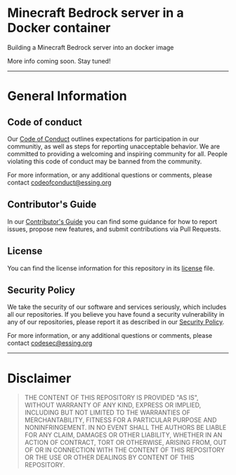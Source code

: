 # Minecraft Bedrock server in a Docker container

Building a Minecraft Bedrock server into an docker image

More info coming soon. Stay tuned!

---

# General Information

## Code of conduct

Our [Code of Conduct](CODE_OF_CONDUCT.md) outlines expectations for participation in our communitiy, as well as steps for reporting unacceptable behavior. We are committed to providing a welcoming and inspiring community for all. People violating this code of conduct may be banned from the community.

For more information, or any additional questions or comments, please contact [codeofconduct@essing.org](mailto:codeofconduct@essing.org)

## Contributor's Guide

In our [Contributor's Guide](CONTRIBUTING.md) you can find some guidance for how to report issues, propose new features, and submit contributions via Pull Requests.

## License

You can find the license information for this repository in its [license](LICENSE.md) file.

## Security Policy

We take the security of our software and services seriously, which includes all our repositories. 
If you believe you have found a security vulnerability in any of our repositories, please report it as described in our [Security Policy](SECURITY.md).

For more information, or any additional questions or comments, please contact [codesec@essing.org](mailto:codesec@essing.org)

---

# Disclaimer

>THE CONTENT OF THIS REPOSITORY IS PROVIDED "AS IS", WITHOUT WARRANTY OF ANY KIND, EXPRESS OR IMPLIED, INCLUDING BUT NOT LIMITED TO THE WARRANTIES OF MERCHANTABILITY, FITNESS FOR A PARTICULAR PURPOSE AND NONINFRINGEMENT. IN NO EVENT SHALL THE AUTHORS BE LIABLE FOR ANY CLAIM, DAMAGES OR OTHER LIABILITY, WHETHER IN AN ACTION OF CONTRACT, TORT OR OTHERWISE, ARISING FROM, OUT OF OR IN CONNECTION WITH THE CONTENT OF THIS REPOSITORY OR THE USE OR OTHER DEALINGS BY CONTENT OF THIS REPOSITORY.
